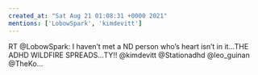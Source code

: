 ```yaml
---
created_at: "Sat Aug 21 01:08:31 +0000 2021"
mentions: ['LobowSpark', 'kimdevitt']
---
```


RT @LobowSpark: I haven’t met a ND person who’s heart isn’t in it…THE ADHD WILDFIRE SPREADS…TY!!
@kimdevitt
@Stationadhd
@leo_guinan
@TheKo…